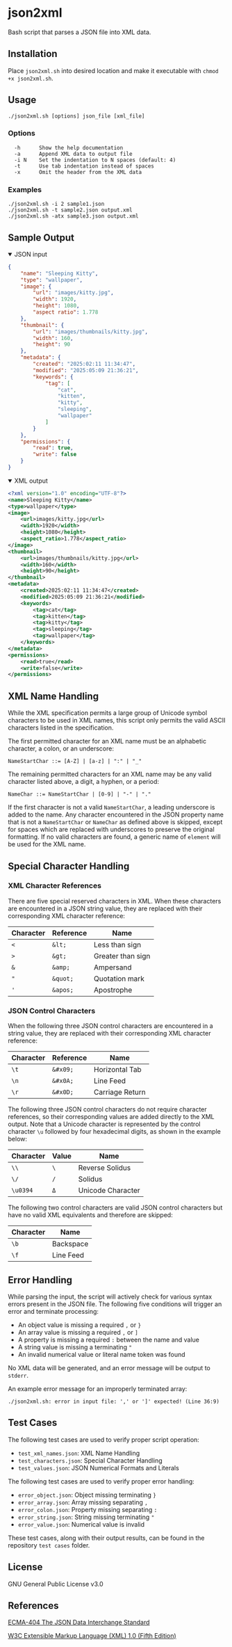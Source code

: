 # **json2xml**

Bash script that parses a JSON file into XML data.

## Installation

Place `json2xml.sh` into desired location and make it executable with
`chmod +x json2xml.sh`.

## Usage

```
./json2xml.sh [options] json_file [xml_file]
```

### Options

```
  -h      Show the help documentation
  -a      Append XML data to output file
  -i N    Set the indentation to N spaces (default: 4)
  -t      Use tab indentation instead of spaces
  -x      Omit the header from the XML data
```

### Examples

```
./json2xml.sh -i 2 sample1.json
./json2xml.sh -t sample2.json output.xml
./json2xml.sh -atx sample3.json output.xml
```

## Sample Output

<details open>

<summary>JSON input</summary>

```json
{
    "name": "Sleeping Kitty",
    "type": "wallpaper",
    "image": {
        "url": "images/kitty.jpg",
        "width": 1920,
        "height": 1080,
        "aspect ratio": 1.778
    },
    "thumbnail": {
        "url": "images/thumbnails/kitty.jpg",
        "width": 160,
        "height": 90
    },
    "metadata": {
        "created": "2025:02:11 11:34:47",
        "modified": "2025:05:09 21:36:21",
        "keywords": {
            "tag": [
                "cat",
                "kitten",
                "kitty",
                "sleeping",
                "wallpaper"
            ]
        }
    },
    "permissions": {
        "read": true,
        "write": false
    }
}
```
</details>

<details open>

<summary>XML output</summary>

```xml
<?xml version="1.0" encoding="UTF-8"?>
<name>Sleeping Kitty</name>
<type>wallpaper</type>
<image>
    <url>images/kitty.jpg</url>
    <width>1920</width>
    <height>1080</height>
    <aspect_ratio>1.778</aspect_ratio>
</image>
<thumbnail>
    <url>images/thumbnails/kitty.jpg</url>
    <width>160</width>
    <height>90</height>
</thumbnail>
<metadata>
    <created>2025:02:11 11:34:47</created>
    <modified>2025:05:09 21:36:21</modified>
    <keywords>
        <tag>cat</tag>
        <tag>kitten</tag>
        <tag>kitty</tag>
        <tag>sleeping</tag>
        <tag>wallpaper</tag>
    </keywords>
</metadata>
<permissions>
    <read>true</read>
    <write>false</write>
</permissions>
```
</details>

## XML Name Handling

While the XML specification permits a large group of Unicode symbol characters
to be used in XML names, this script only permits the valid ASCII characters
listed in the specification.

The first permitted character for an XML name must be an
alphabetic character, a colon, or an underscore:

`NameStartChar ::= [A-Z] | [a-z] | ":" | "_"`

The remaining permitted characters for an XML name may be any valid
character listed above, a digit, a hyphen, or a period:

`NameChar ::= NameStartChar | [0-9] | "-" | "."`

If the first character is not a valid `NameStartChar`, a leading underscore
is added to the name. Any character encountered in the JSON property name that
is not a `NameStartChar` or `NameChar` as defined above is skipped, except for
spaces which are replaced with underscores to preserve the original formatting.
If no valid characters are found, a generic name of `element` will be used for
the XML name.

## Special Character Handling

### XML Character References

There are five special reserved characters in XML.
When these characters are encountered in a JSON string value,
they are replaced with their corresponding XML character reference:

| Character | Reference | Name |
| ---- | ---- | ---- |
| `<` | `&lt;` | Less than sign |
| `>` | `&gt;` | Greater than sign |
| `&` | `&amp;` | Ampersand |
| `"` | `&quot;` | Quotation mark |
| `'` | `&apos;` | Apostrophe |

### JSON Control Characters

When the following three JSON control characters are encountered in a string
value, they are replaced with their corresponding XML character reference:

| Character | Reference | Name |
| ---- | ---- | ---- |
| `\t` | `&#x09;` | Horizontal Tab |
| `\n` | `&#x0A;` | Line Feed |
| `\r` | `&#x0D;` | Carriage Return |

The following three JSON control characters do not require character
references, so their corresponding values are added directly to the XML output.
Note that a Unicode character is represented by the control character `\u`
followed by four hexadecimal digits, as shown in the example below:

| Character | Value | Name |
| ---- | ---- | ---- |
| `\\` | `\` | Reverse Solidus |
| `\/` | `/` | Solidus |
| `\u0394` | `Δ` | Unicode Character |

The following two control characters are valid JSON control characters but have
no valid XML equivalents and therefore are skipped:

| Character | Name |
| ---- | ---- |
| `\b` | Backspace |
| `\f` | Line Feed |

## Error Handling

While parsing the input, the script will actively check for various syntax
errors present in the JSON file. The following five conditions will trigger an
error and terminate processing:

* An object value is missing a required `,` or `}`
* An array value is missing a required `,` or `]`
* A property is missing a required `:` between the name and value
* A string value is missing a terminating `"`
* An invalid numerical value or literal name token was found

No XML data will be generated, and an error message will be output to `stderr`.

An example error message for an improperly terminated array:
```
./json2xml.sh: error in input file: ',' or ']' expected! (Line 36:9)
```

## Test Cases

The following test cases are used to verify proper script operation:

* `test_xml_names.json`: XML Name Handling
* `test_characters.json`: Special Character Handling
* `test_values.json`: JSON Numerical Formats and Literals

The following test cases are used to verify proper error handling:

* `error_object.json`: Object missing terminating `}`
* `error_array.json`: Array missing separating `,`
* `error_colon.json`: Property missing separating `:`
* `error_string.json`: String missing terminating `"`
* `error_value.json`: Numerical value is invalid

These test cases, along with their output results, can be found in the
repository `test cases` folder.

## License

GNU General Public License v3.0

## References

[ECMA-404 The JSON Data Interchange Standard](https://www.ecma-international.org/publications-and-standards/standards/ecma-404/)

[W3C Extensible Markup Language (XML) 1.0 (Fifth Edition)](https://www.w3.org/TR/xml/)
